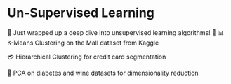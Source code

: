 # Un-Supervised Learning
🎉 Just wrapped up a deep dive into unsupervised learning algorithms! 🚀
📊 K-Means Clustering on the Mall dataset from Kaggle  

💳 Hierarchical Clustering for credit card segmentation  

🍷 PCA on diabetes and wine datasets for dimensionality reduction
